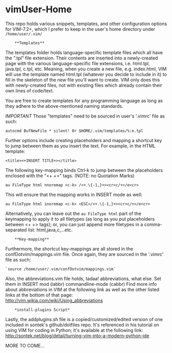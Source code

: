 vimUser-Home
============
This repo holds various snippets, templates, and other configuration options for VIM-7.2+,
which I prefer to keep in the user's home directory under `/home/user/.vim/`

        **Templates**
The templates folder holds language-specific template files which all
have the ".tpl" file extension. Their contents are inserted into a
newly-created page with the various language-specific file extensions,
i.e. html.tpl, java.tpl, c.tpl, etc.
Meaning, when you create a new file, e.g. index.html, VIM will use
the template named html.tpl (whatever you decide to include in it) to fill in
the skeleton of the new file you'll want to create.  VIM only does this
with newly-created files, not with existing files which already contain
their own lines of code/text.

You are free to create templates
for any programming language as long as they adhere to the above-mentioned
naming standards.

*IMPORTANT*
Those "templates" need to be sourced in user's '.vimrc' file as such:

    autocmd BufNewFile * silent! 0r $HOME/.vim/templates/%:e.tpl

Further options include creating placeholders and mapping
a shortcut key to jump between them as you insert the text.
For example, in the HTML template:

    <title><+INSERT TITLE+></title>

The following key-mapping binds Ctrl-k to jump between the
placeholders enclosed with the "<+ +>" tags. (NOTE: no Quotation Marks)

    au FileType html nnoremap <c-k> /<+.\{-1,}+><cr>c/+>/e<cr>
    
This will ensure that the mapping works in INSERT mode as well:

    au FileType html inoremap <c-k> <ESC>/<+.\{-1,}+><cr>c/+>/e<cr>

Alternatively, you can leave out the `au FileType html` part of the
keymapping to apply it to all filetypes (as long as you put placeholders between <+ +> tags);
or, you can just append more filetypes in a comma-separated list: html,java,c,...etc.

        **Key-mapping**
Furthermore, the shortcut key-mappings are all stored in the confDotvim/mappings.vim file.
Once again, they are sourced in the '.vimrc' file as such:
    
    `source /home/user/.vim/confDotvim/mappings.vim`
    

Also, the abbreviations.vim file holds, tadaa! abbreviations, what else.
Set them in INSERT mod (iabbr) commandline-mode (cabbr)
  Find more info about abbreviations in VIM at the following link
  as well as the other listed links at the bottom of that page:
  http://vim.wikia.com/wiki/Using_abbreviations
  
        *install-plugins Script*
Lastly, the addplugins.sh file is a copied/customized/edited version of
one included in sontek's github/dotfiles repo.  It's referenced in his
tutorial on using VIM for coding in Python; it's available
at the following link:
http://sontek.net/blog/detail/turning-vim-into-a-modern-python-ide
    
    

MORE TO COME...

